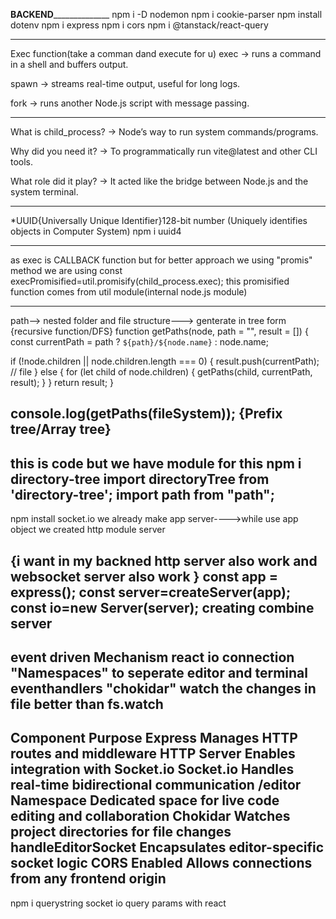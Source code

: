 ______________BACKEND____________________________
npm i -D nodemon
npm i cookie-parser
npm install dotenv
npm i express
npm i cors
npm i @tanstack/react-query
_______________________________________________
Exec function(take a comman dand execute for u)
exec → runs a command in a shell and buffers output.

spawn → streams real-time output, useful for long logs.

fork → runs another Node.js script with message passing.
__________________________
What is child_process? → Node’s way to run system commands/programs.

Why did you need it? → To programmatically run vite@latest and other CLI tools.

What role did it play? → It acted like the bridge between Node.js and the system terminal.
_________________________________
*UUID{Universally Unique Identifier}128-bit number  (Uniquely identifies objects in Computer System)
npm i uuid4
______________
as exec is CALLBACK function but for better approach we using "promis" method 
we are using
const execPromisified=util.promisify(child_process.exec);
this promisified function comes from util module(internal node.js module)
__________________________________________________
path--> nested folder and  file structure---> genterate in tree form
{recursive function/DFS}
function getPaths(node, path = "", result = []) {
  const currentPath = path ? `${path}/${node.name}` : node.name;

  if (!node.children || node.children.length === 0) {
    result.push(currentPath); // file
  } else {
    for (let child of node.children) {
      getPaths(child, currentPath, result);
    }
  }
  return result;
}

console.log(getPaths(fileSystem));
{Prefix tree/Array tree}
------------------------------------
this is code but we have module for this 
npm i directory-tree
import directoryTree from 'directory-tree';
import path from "path";
 --------------------------
 npm install socket.io
we already make app server---->while use app object we created http module server

{i want in my backned http server also work and websocket server also work }
const app = express();
const server=createServer(app);
const io=new Server(server); 
creating combine server 
--------------------------------
event driven Mechanism
react io connection 
"Namespaces" to seperate editor and terminal eventhandlers
"chokidar" watch the changes in file
better than fs.watch
----------------------------------------
Component       	Purpose
Express	               Manages HTTP routes and middleware
HTTP Server	           Enables integration with Socket.io
Socket.io	             Handles real-time bidirectional communication
/editor Namespace 	   Dedicated space for live code editing and collaboration
Chokidar   	           Watches project directories for file changes
handleEditorSocket	   Encapsulates editor-specific socket logic
CORS                   Enabled Allows connections from any frontend origin
-----------------------------------------
npm i querystring
socket io query params with react